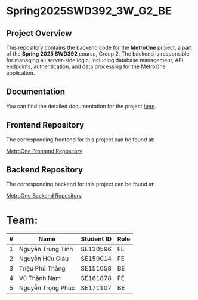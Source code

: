 # Spring2025SWD392_3W_G2_BE

## Project Overview

This repository contains the backend code for the **MetroOne** project, a part of the **Spring 2025 SWD392** course, Group 2. The backend is responsible for managing all server-side logic, including database management, API endpoints, authentication, and data processing for the MetroOne application.

## Documentation

You can find the detailed documentation for the project [here](https://drive.google.com/drive/folders/1grdhMgIRW7Qu9fWbUb-9g_zP4SqejrXe).

## Frontend Repository

The corresponding frontend for this project can be found at:

[MetroOne Frontend Repository](https://github.com/ntrongphuc1302/Spring2025SWD392_3W_G2_FE)

## Backend Repository

The corresponding backend for this project can be found at:

[MetroOne Backend Repository](https://github.com/ntrongphuc1302/Spring2025SWD392_3W_G2_BE)

# Team:

| #  | Name               | Student ID | Role  |
|----|--------------------|------------|-------|
| 1  | Nguyễn Trung Tính  | SE130596   | FE    |
| 2  | Nguyễn Hữu Giàu    | SE150014   | FE    |
| 3  | Triệu Phú Thắng    | SE151058   | BE    |
| 4  | Vũ Thành Nam       | SE161878   | FE    |
| 5  | Nguyễn Trọng Phúc  | SE171107   | BE    |
